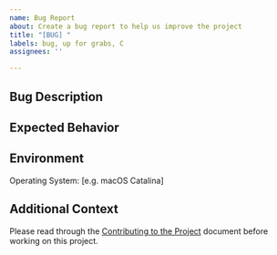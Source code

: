 ```yaml
---
name: Bug Report
about: Create a bug report to help us improve the project
title: "[BUG] "
labels: bug, up for grabs, C
assignees: ''

---
```


## Bug Description
<!-- A clear and concise description of what the bug is. -->

## Expected Behavior
<!-- A clear and concise description of what behavior is expected. -->

## Environment
<!-- Operating system and any other information of the environment the bug was found on. -->
Operating System: \[e.g. macOS Catalina\]

## Additional Context
<!-- Add any other context about the problem here. -->

Please read through the [Contributing to the Project](../../CONTRIBUTING.md) document before working on this project.
